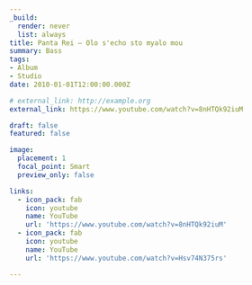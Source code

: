 ```yaml
---
_build:
  render: never
  list: always
title: Panta Rei – Olo s'echo sto myalo mou
summary: Bass
tags:
- Album
- Studio
date: 2010-01-01T12:00:00.000Z

# external_link: http://example.org
external_link: https://www.youtube.com/watch?v=8nHTQk92iuM 

draft: false
featured: false

image:
  placement: 1
  focal_point: Smart
  preview_only: false

links:
  - icon_pack: fab
    icon: youtube
    name: YouTube
    url: 'https://www.youtube.com/watch?v=8nHTQk92iuM'
  - icon_pack: fab
    icon: youtube
    name: YouTube
    url: 'https://www.youtube.com/watch?v=Hsv74N375rs'

---
```


